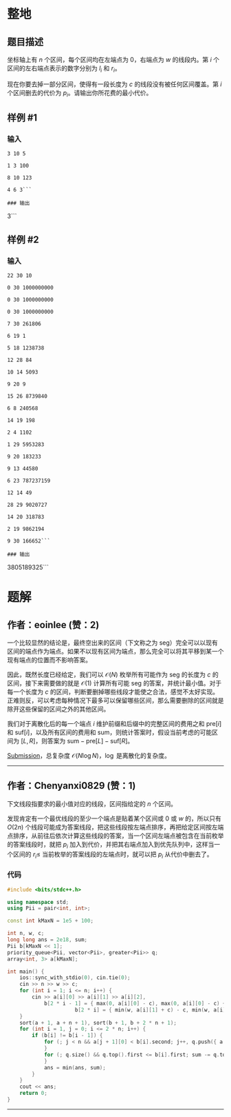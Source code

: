 # 整地

## 题目描述

坐标轴上有 $n$ 个区间，每个区间均在左端点为 $0$，右端点为 $w$ 的线段内。第 $i$ 个区间的左右端点表示的数字分别为 $l_i$ 和 $r_i$。

现在你要去掉一部分区间，使得有一段长度为 $c$ 的线段没有被任何区间覆盖。第 $i$ 个区间删去的代价为 $p_i$。请输出你所花费的最小代价。

## 样例 #1

### 输入

```
3 10 5
1 3 100
8 10 123
4 6 3```

### 输出

```
3```

## 样例 #2

### 输入

```
22 30 10
0 30 1000000000
0 30 1000000000
0 30 1000000000
7 30 261806
6 19 1
5 18 1238738
12 28 84
10 14 5093
9 20 9
15 26 8739840
6 8 240568
14 19 198
2 4 1102
1 29 5953283
9 20 183233
9 13 44580
6 23 787237159
12 14 49
28 29 9020727
14 20 318783
2 19 9862194
9 30 166652```

### 输出

```
3805189325```

# 题解

## 作者：eoinlee (赞：2)

一个比较显然的结论是，最终空出来的区间（下文称之为 $\text{seg}$）完全可以以现有区间的端点作为端点。如果不以现有区间为端点，那么完全可以将其平移到某一个现有端点的位置而不影响答案。

因此，既然长度已经给定，我们可以 $\mathcal{O}\left(N\right)$ 枚举所有可能作为 $\text{seg}$ 的长度为 $c$ 的区间，接下来需要做的就是 $\mathcal{O}\left(1\right)$ 计算所有可能 $\text{seg}$ 的答案，并统计最小值。对于每一个长度为 $c$ 的区间，判断要删掉哪些线段才能使之合法，感觉不太好实现。正难则反，可以考虑每种情况下最多可以保留哪些区间，那么需要删除的区间就是除开这些保留的区间之外的其他区间。

我们对于离散化后的每一个端点 $i$ 维护前缀和后缀中的完整区间的费用之和 $\text{pre}[i]$ 和 $\text{suf}[i]$，以及所有区间的费用和 $\text{sum}$，则统计答案时，假设当前考虑的可能区间为 $\left[L, R\right]$，则答案为 $\text{sum} - \text{pre}[L] - \text{suf}[R]$。

[Submission](https://atcoder.jp/contests/past201912-open/submissions/59800663)，总复杂度 $\mathcal{O} \left(N \log N\right)$，$\log$ 是离散化的复杂度。

---

## 作者：Chenyanxi0829 (赞：1)

下文线段指要求的最小值对应的线段，区间指给定的 $n$ 个区间。

发现肯定有一个最优线段的至少一个端点是贴着某个区间或 $0$ 或 $w$ 的，所以只有 $O(2n)$ 个线段可能成为答案线段，把这些线段按左端点排序，再把给定区间按左端点排序，从前往后依次计算这些线段的答案，当一个区间左端点被包含在当前枚举的答案线段时，就把 $p_i$ 加入到代价，并把其右端点加入到优先队列中，这样当一个区间的 $r_i\le$ 当前枚举的答案线段的左端点时，就可以把 $p_i$ 从代价中删去了。

### 代码
```cpp
#include <bits/stdc++.h>

using namespace std;
using Pii = pair<int, int>;

const int kMaxN = 1e5 + 100;

int n, w, c;
long long ans = 2e18, sum;
Pii b[kMaxN << 1];
priority_queue<Pii, vector<Pii>, greater<Pii>> q;
array<int, 3> a[kMaxN];

int main() {
    ios::sync_with_stdio(0), cin.tie(0);
    cin >> n >> w >> c;
    for (int i = 1; i <= n; i++) {
        cin >> a[i][0] >> a[i][1] >> a[i][2],
            b[2 * i - 1] = { max(0, a[i][0] - c), max(0, a[i][0] - c) + c },
                      b[2 * i] = { min(w, a[i][1] + c) - c, min(w, a[i][1] + c) };
    }
    sort(a + 1, a + n + 1), sort(b + 1, b + 2 * n + 1);
    for (int i = 1, j = 0; i <= 2 * n; i++) {
        if (b[i] != b[i - 1]) {
            for (; j < n && a[j + 1][0] < b[i].second; j++, q.push({ a[j][1], a[j][2] }), sum += a[j][2]) {
            }
            for (; q.size() && q.top().first <= b[i].first; sum -= q.top().second, q.pop()) {
            }
            ans = min(ans, sum);
        }
    }
    cout << ans;
    return 0;
}
```

---

